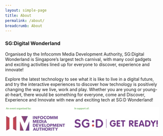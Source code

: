 ```yaml
---
layout: simple-page
title: About
permalink: /about/
breadcrumb: About
---
```


### **SG:Digital Wonderland**

Organised by the Infocomm Media Development Authority, SG:Digital Wonderland is Singapore’s largest tech carnival, with many cool gadgets and exciting activities lined up for everyone to discover, experience and innovate!

Explore the latest technology to see what it is like to live in a digital future, and try the interactive experiences to discover how technology is positively changing the way we live, work and play.  Whether you are young or young-at-heart, there would be something for everyone, come and Discover, Experience and Innovate with new and exciting tech at SG:D Wonderland!

![1](/images/sgdw-organisers.001.jpeg)


